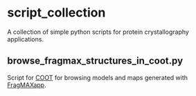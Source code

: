 # script_collection

A collection of simple python scripts for protein crystallography applications.

## browse_fragmax_structures_in_coot.py

Script for [COOT](https://www2.mrc-lmb.cam.ac.uk/personal/pemsley/coot) for browsing models and maps generated with [FragMAXapp](https://www.maxiv.lu.se/fragmax/fragmaxapp). 
